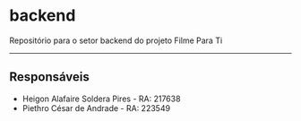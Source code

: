 # backend

Repositório para o setor backend do projeto Filme Para Ti

***

## Responsáveis

- Heigon Alafaire Soldera Pires - RA: 217638
- Piethro César de Andrade - RA: 223549